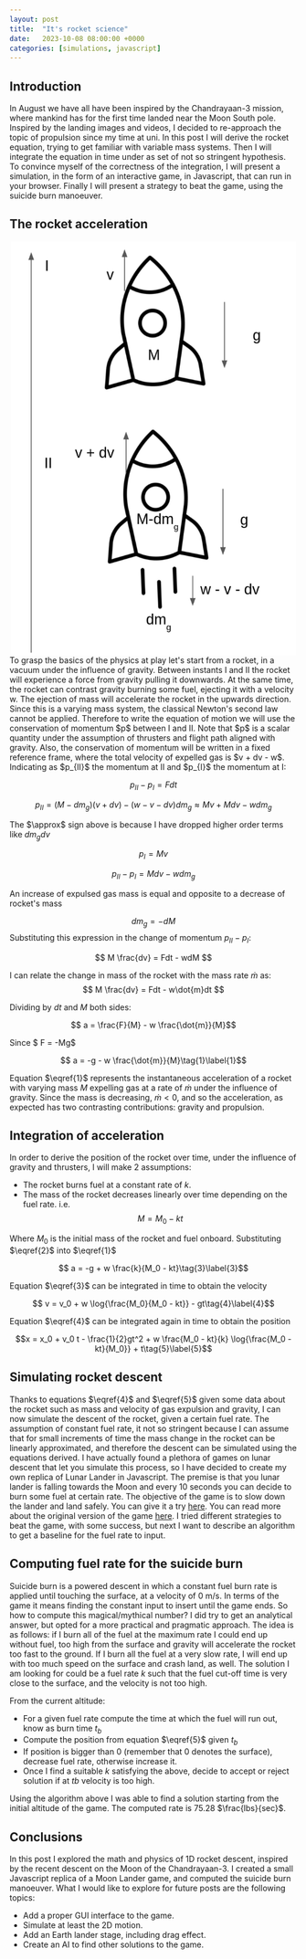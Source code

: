 ```yaml
---
layout: post
title:  "It's rocket science"
date:   2023-10-08 08:00:00 +0000
categories: [simulations, javascript]
---
```


## Introduction

In August we have all have been inspired by the Chandrayaan-3 mission, where mankind has for the first time landed near the Moon South pole.
Inspired by the landing images and videos, I decided to re-approach the topic of propulsion since my time at uni. In this post I will derive the rocket equation, trying to get familiar with variable mass systems. Then I will integrate the equation in time under as set of not so stringent hypothesis. To convince myself of the correctness of the integration, I will present a simulation, in the form of an interactive game, in Javascript, that can run in your browser. Finally I will present a strategy to beat the game, using the suicide burn manoeuver.

## The rocket acceleration 
<img src="/assets/images/rocket/ConservationMomentum.png" width="500" style="display: block; margin: 0 auto">
To grasp the basics of the physics at play let's start from a rocket, in a vacuum under the influence of gravity. Between instants I and II the rocket will experience a force from gravity pulling it downwards. At the same time, the rocket can contrast gravity burning some fuel, ejecting it with a velocity w. The ejection of mass will accelerate the rocket in the upwards direction. Since this is a varying mass system, the classical Newton's second law cannot be applied. Therefore to write the equation of motion we will use the conservation of momentum $p$ between I and II. Note that $p$ is a scalar quantity under the assumption of thrusters and flight path aligned with gravity. Also, the conservation of momentum will be written in a fixed reference frame, where the total velocity of expelled gas is $v + dv - w$. Indicating as $p_{II}$ the momentum at II and $p_{I}$ the momentum at I:

$$ p_{II} - p_{I} = Fdt  $$

$$ p_{II} = (M - dm_g)(v + dv)  - (w -v - dv) dm_g \approx Mv +  M dv - w dm_g$$

The $\approx\$ sign above is because I have dropped higher order terms like $dm_gdv$

$$ p_{I} = Mv $$

$$ p_{II} - p_{I} =   Mdv - w dm_g$$

An increase of expulsed gas mass is equal and opposite to a decrease of rocket's mass

$$ dm_g = -dM$$
Substituting this expression in the change of momentum $p_{II} - p_{I}$:

$$ M \frac{dv} = Fdt - wdM $$

I can relate the change in mass of the rocket with the mass rate $\dot{m}$ as:
$$ M \frac{dv} = Fdt - w\dot{m}dt $$

Dividing by $dt$ and $M$ both sides:

$$ a = \frac{F}{M} - w \frac{\dot{m}}{M}$$

Since $ F = -Mg$ 

$$ a = -g - w \frac{\dot{m}}{M}\tag{1}\label{1}$$

Equation $\eqref{1}$ represents the instantaneous acceleration of a rocket with varying mass $M$ expelling gas at a rate of $\dot{m}$ under the influence of gravity. Since the mass is decreasing, $\dot{m} < 0$, and so the acceleration, as expected has two contrasting contributions: gravity and propulsion.
 
## Integration of acceleration 

In order to derive the position of the rocket over time, under the influence of gravity and thrusters, I will make 2 assumptions:

* The rocket burns fuel at a constant rate of $k$.
* The mass of the rocket decreases linearly over time depending on the fuel rate. i.e.
$$M = M_0 - kt\tag{2}\label{2}$$

Where $M_0$ is the initial mass of the rocket and fuel onboard. Substituting $\eqref{2}\$ into $\eqref{1}\$ 

$$ a = -g + w \frac{k}{M_0 - kt}\tag{3}\label{3}$$

Equation $\eqref{3}$ can be integrated in time to obtain the velocity 

$$ v = v_0 + w \log{\frac{M_0}{M_0 - kt}} - gt\tag{4}\label{4}$$

Equation $\eqref{4}$ can be integrated again in time to obtain the position

$$x = x_0 + v_0 t - \frac{1}{2}gt^2 + w  \frac{M_0 - kt}{k} \log{\frac{M_0 - kt}{M_0}} + t\tag{5}\label{5}$$

## Simulating rocket descent

Thanks to equations $\eqref{4}$ and $\eqref{5}$ given some data about the rocket such as mass and velocity of gas expulsion and gravity, I can now simulate the descent of the rocket, given a certain fuel rate. The assumption of constant fuel rate, it not so stringent because I can assume that for small increments of time the mass change in the rocket can be linearly approximated, and therefore the descent can be simulated using the equations derived. I have actually found a plethora of games on lunar descent that let you simulate this process, so I have decided to create my own replica of Lunar Lander in Javascript. The premise is that you lunar lander is falling towards the Moon and every 10 seconds you can decide to burn some fuel at certain rate. The objective of the game is to slow down the lander and land safely. You can give it a try [here](https://nikbomb.github.io/lunar-lander-1d). You can read more about the original version of the game [here](https://www.cs.brandeis.edu/~storer/LunarLander/LunarLander.html). I tried different strategies to beat the game, with some success, but next I want to describe an algorithm to get a baseline for the fuel rate to input.

## Computing fuel rate for the suicide burn

Suicide burn is a powered descent in which a constant fuel burn rate is applied until touching the surface, at a velocity of 0 m/s. In terms of the game it means finding the constant input to insert until the game ends. So how to compute this magical/mythical number?
I did try to get an analytical answer, but opted for a more practical and pragmatic approach. The idea is as follows: if I burn all of the fuel at the maximum rate I could end up without fuel, too high from the surface and gravity will accelerate the rocket too fast to the ground. If I burn all the fuel at a very slow rate, I will end up with too much speed on the surface and crash land, as well. The solution I am looking for could be a fuel rate $k$ such that the fuel cut-off time is very close to the surface, and the velocity is not too high. 

From the current altitude:

* For a given fuel rate compute the time at which the fuel will run out, know as burn time $t_b$ 
* Compute the position from equation $\eqref{5}$ given $t_b$
* If position is bigger than 0 (remember that 0 denotes the surface), decrease fuel rate, otherwise increase it.
* Once I find a suitable $k$ satisfying the above, decide to accept or reject solution if at $tb$ velocity is too high.

Using the algorithm above I was able to find a solution starting from the initial altitude of the game. The computed rate is 75.28 $\frac{lbs}{sec}$. 

## Conclusions

In this post I explored the math and physics of 1D rocket descent, inspired by the recent descent on the Moon of the Chandrayaan-3. I created a small Javascript replica of a Moon Lander game, and computed the suicide burn manoeuver. What I would like to explore for future posts are the following topics:

* Add a proper GUI interface to the game.
* Simulate at least the 2D motion.
* Add an Earth lander stage, including drag effect.
* Create an AI to find other solutions to the game.


